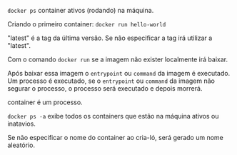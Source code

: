 `docker ps` container ativos (rodando) na máquina.

Criando o primeiro container:
`docker run hello-world`

"latest" é a tag da última versão.
Se não especificar a tag irá utilizar a "latest".

Com o comando `docker run` se a imagem não exister localmente irá baixar.

Após baixar essa imagem o `entrypoint` ou `command` da imagem é executado.
Um processo é executado, se o `entrypoint` ou `command` da imagem não segurar o processo, o processo será executado e depois morrerá.

container é um processo.

`docker ps -a` exibe todos os containers que estão na máquina ativos ou inatavios.

Se não especificar o nome do container ao cria-ló, será gerado um nome aleatório.
